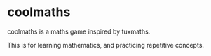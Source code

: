 # coolmaths

coolmaths is a maths game inspired by tuxmaths.

This is for learning mathematics, and practicing repetitive concepts.
